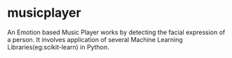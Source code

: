 # musicplayer
An Emotion based Music Player works by detecting the facial expression of a person. It involves application of several Machine Learning Libraries(eg:scikit-learn) in Python.
